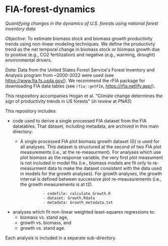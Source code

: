 # FIA-forest-dynamics

*Quantifying changes in the dynamics of U.S. forests using national forest inventory data*

*Objective*:  To estimate biomass stock and biomass growth productivity trends using non-linear modeling techniques.  We define the productivty trend as the net temporal change in biomass stock or biomass growth due to positive (e.g., CO2 fertilization) and negative  (e.g., warming, drought) environmental drivers.

*Data*:  Data from the United States Forest Service's Forest Inventory and Analysis program from ~2000-2022 were used (see https://www.fia.fs.usda.gov/).
We recommend the rFIA package for downloading FIA data tables (see `rfia::getFIA`, https://rfia.netlify.app/).

This respository accompanies Hogan et al. "Climate change determines the sign of productivity trends in US forests"  (*in review* at *PNAS*)

This repository includes: 

* code used to derive a single processed FIA dataset from the FIA datatables. That dataset, including metadata, are archived in this main directory:
    - A single processed FIA plot biomass growth dataset (G) is used for all analyses.  This dataset is structured at the second of two FIA plot measurements (i.e., at the re-measurment).  For analyses which use plot biomass as the response variable, the very first plot measument is not included in model fits (i.e., biomass models are fit only to re-measurment data to make the dataset consistent with the data used in models for the growth analyses).  For growth analyses, the growth interval is defined between successive plot re-meausurements (i.e., the growth measurements is at t2).  

                    - codefile: calculate_Growth.R
                    - dataset: Growth.Rdata
                    - metadata: Growth_metadata.txt

* analyses which fit non-linear weighted least-squares regressions to: 
    - biomass vs. stand age, 
    - growth vs. biomass, and 
    - growth vs. stand age.

Each analysis is included in a separate sub-directory.  
